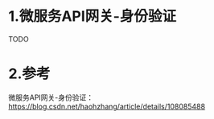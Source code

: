 # 1.微服务API网关-身份验证
TODO 

# 2.参考
微服务API网关-身份验证：https://blog.csdn.net/haohzhang/article/details/108085488
